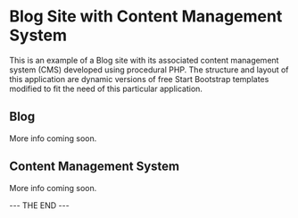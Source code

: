 # Blog Site with Content Management System

This is an example of a Blog site with its associated content management system (CMS) developed using procedural PHP. The structure and layout of this application are dynamic versions of free Start Bootstrap templates modified to fit the need of this particular application.

## Blog

More info coming soon.

## Content Management System

More info coming soon.

--- THE END ---